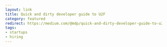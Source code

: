 ```yaml
---
layout: link
title: Quick and dirty developer guide to U2F
category: featured
redirect: https://medium.com/@mdp/quick-and-dirty-developer-guide-to-u2f-c5767054b45b
tags:
- startups
- hiring
---
```

